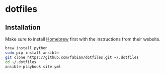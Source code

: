 # dotfiles

## Installation

Make sure to install [Homebrew](http://brew.sh) first with the instructions from their website.

```bash
brew install python
sudo pip install ansible
git clone https://github.com/fabian/dotfiles.git ~/.dotfiles
cd ~/.dotfiles
ansible-playbook site.yml
```
